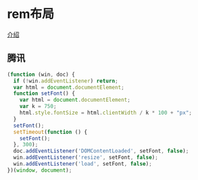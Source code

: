 # rem布局

[介绍](https://tgideas.qq.com/doc/frontend/spec/m/layout.html)



## 腾讯

```js
(function (win, doc) {
  if (!win.addEventListener) return;
  var html = document.documentElement;
  function setFont() {
    var html = document.documentElement;
    var k = 750;
    html.style.fontSize = html.clientWidth / k * 100 + "px";
  }
  setFont();
  setTimeout(function () {
    setFont();
  }, 300);
  doc.addEventListener('DOMContentLoaded', setFont, false);
  win.addEventListener('resize', setFont, false);
  win.addEventListener('load', setFont, false);
})(window, document);
```



